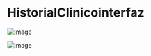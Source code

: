 # HistorialClinicointerfaz

![image](https://github.com/StevenJocz/HistorialClinicointerfaz/assets/56320070/99a20ff6-4720-42bc-b199-3d0f4dea2d72)


![image](https://github.com/StevenJocz/HistorialClinicointerfaz/assets/56320070/6278bb83-c267-428d-81a3-dea35bc9c901)

